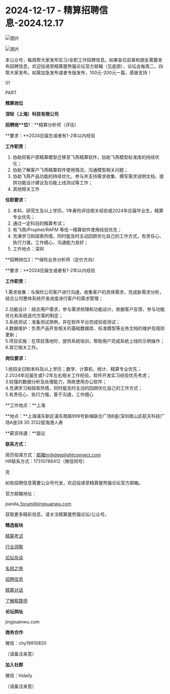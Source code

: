 # 2024-12-17 - 精算招聘信息-2024.12.17

![图片](https://mmbiz.qpic.cn/mmbiz_jpg/PVTr5cqOmdsiaicIRGthO3IhpdkibrFUWVU1xAtP9ZY24c0vAhCVJo55thjfrfia19NvibyVvich2UW9I8vGCty5LxNw/640?wx_fmt=jpeg&tp=webp&wxfrom=5&wx_lazy=1)

![图片](https://mmbiz.qpic.cn/mmbiz_png/7QRTvkK2qC63c02mKcsfAaJ8sNcicTvg22UkHHibvKiasFS9FS6E4FeV0Dibe7as7h4tm8p7EfNfI06adlGbL2icYjw/640?wx_fmt=png&tp=webp&wxfrom=5&wx_lazy=1)

本公众号，每周帮大家发布实习/全职工作招聘信息。如果各位前辈和朋友需要发布招聘信息，欢迎投递至精算屋熊猫论坛官方邮箱（见底部），论坛会每周二，四帮大家发布。如需加急发布或者专版发布，100元-200元一篇，感谢支持！

01

PART

**精算岗位**

**深轻（上海）科技有限公司**

****招聘岗**位****1：**精算分析师（评估）

**要求：**2024应届生或者有1-2年以内经验

**工作职责：**

1. 协助将客户原精算模型迁移至飞燕精算软件，协助飞燕模型标准库的持续优化；
2. 协助了解客户飞燕精算软件使用情况，沟通模型相关问题；
3. 协助飞燕产品功能的持续优化，参与并支持需求收集、撰写需求说明文档、提供功能设计建议及功能上线测试等工作；
4. 其他相关工作

**任职要求：**

1. 本科、研究生及以上学历，1年寿险评估相关经验或2024年应届毕业生，精算专业优先；
2. 通过一定科目的精算考试；
3. 有飞燕/Prophet/RAFM 等任一精算软件使用经验优先；
4. 充满学习和探索热情，同时能及时主动回顾优化自己的工作方式，有责任心、执行力强，工作细心，沟通能力良好；
5. 工作地点：深圳

**招聘岗位2：**保险业务分析师（定价方向）

**要求：**2024应届生或者有1-2年以内经验  
  
**工作职责：**  
  
1.需求收集：与保险公司客户进行沟通，收集客户的具体需求，完成新需求分析，结合公司整体系统开发进度进行客户的需求管理；

2.功能设计：结合用户需求，参与需求梳理和功能设计。依据客户反馈，参与功能优化和系统迭代方案的制定；  
3.系统测试：准备测试用例，并在软件平台完成验收测试；  
4.数据维护：负责产品开发相关的基础数据库、标准模型等业务文档的维护及规则更新；  
5.项目实施：在项目落地时，提供系统培训，帮助用户完成系统上线的示例操作；  
6.其它相关工作。  
  
**岗位要求：**  
  
1.统招全日制本科及以上学历；数学、计算机、统计、精算专业优先；  
2.2024年应届生或1-2年左右相关工作经验，软件开发实习经验优先考虑；  
3.较强的数据分析及处理能力，熟练使用办公软件；  
4.充满学习和探索热情，同时能及时主动的回顾优化自己的工作方式；  
5.有责任心、执行力强，善于沟通，工作细心

**工作地点：**上海

**地点：**上海浦东新区浦东南路999号新梅联合广场B座/深圳南山区航天科技广场A座28 30 3132层海港人寿

**薪资待遇：**面议

**联系方式：**

简历投递方式：邮箱hr@deeplightconnect.com  
HR联系方式：17310788412（微信同号）


完

如有招聘信息需要公众号代发，欢迎投递至精算屋熊猫论坛官方邮箱。

官方邮箱地址：

panda\_forum@jingsuanwu.com

获取更多精彩信息，请关注精算屋熊猫论坛/公众号。

**精选板块**

[精算考试](https://mp.weixin.qq.com/mp/appmsgalbum?__biz=Mzg5NzkwMTMzMA==&action=getalbum&album_id=2804960172988448769#wechat_redirect)

[行业洞察](https://mp.weixin.qq.com/mp/appmsgalbum?__biz=Mzg5NzkwMTMzMA==&action=getalbum&album_id=2804965799378829313#wechat_redirect)

[论坛杂谈](https://mp.weixin.qq.com/mp/appmsgalbum?__biz=Mzg5NzkwMTMzMA==&action=getalbum&album_id=2804979947286315009#wechat_redirect)

[名校之旅](https://mp.weixin.qq.com/mp/appmsgalbum?__biz=Mzg5NzkwMTMzMA==&action=getalbum&album_id=2804975288236654595#wechat_redirect)

[招聘信息](https://mp.weixin.qq.com/mp/appmsgalbum?__biz=Mzg5NzkwMTMzMA==&action=getalbum&album_id=2809916434738069507#wechat_redirect)

[精算对话](https://mp.weixin.qq.com/mp/appmsgalbum?__biz=Mzg5NzkwMTMzMA==&action=getalbum&album_id=3028246288796221446#wechat_redirect)

[了解精算师](https://mp.weixin.qq.com/mp/appmsgalbum?__biz=Mzg5NzkwMTMzMA==&action=getalbum&album_id=2804971247444180995#wechat_redirect)

**论坛网址**

jingsuanwu.com

**商务合作**

微信：chy19910820

（请备注来意）

**加入社群**

微信：hldaily

（请备注来意）